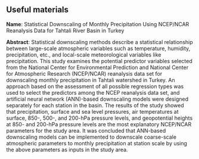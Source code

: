 ## Useful materials

**Name**:
Statistical Downscaling of Monthly Precipitation Using NCEP/NCAR Reanalysis Data for Tahtali River Basin in Turkey

**Abstract**:
Statistical downscaling methods describe a statistical relationship between large-scale atmospheric variables such as temperature, humidity, precipitation, etc., and local-scale meteorological variables like precipitation. This study examines the potential predictor variables selected from the National Center for Environmental Prediction and National Center for Atmospheric Research (NCEP/NCAR) reanalysis data set for downscaling monthly precipitation in Tahtali watershed in Turkey. An approach based on the assessment of all possible regression types was used to select the predictors among the NCEP reanalysis data set, and artificial neural network (ANN)-based downscaling models were designed separately for each station in the basin. The results of the study showed that precipitation, surface and sea level pressures, air temperatures at surface, 850-, 500-, and 200-hPa pressure levels, and geopotential heights at 850- and 200-hPa pressure levels are the most explanatory NCEP/NCAR parameters for the study area. It was concluded that ANN-based downscaling models can be implemented to downscale coarse-scale atmospheric parameters to monthly precipitation at station scale by using the above parameters as inputs in the study area.